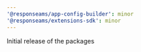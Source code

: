 ```yaml
---
'@responseams/app-config-builder': minor
'@responseams/extensions-sdk': minor
---
```


Initial release of the packages
